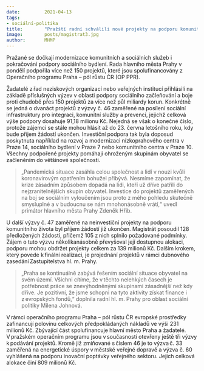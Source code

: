 ```yaml
---
date:         2021-04-13
tags:         
- sociální-politika
title:        "Pražští radní schválili nové projekty na podporu komunitních a sociálních služeb"
image: 	      posts/magistrat3.jpg
author:       MHMP
---
```


Pražané se dočkají modernizace komunitních a sociálních služeb i pokračování podpory sociálního bydlení. Rada hlavního města Prahy v pondělí podpořila více než 150 projektů, které jsou spolufinancovány z Operačního programu Praha – pól růstu ČR (OP PPR). 

Žadatelé z řad neziskových organizací nebo veřejných institucí přihlásili na základě příslušných výzev v oblasti podpory sociálního začleňování a boje proti chudobě přes 150 projektů za více než půl miliardy korun. Konkrétně se jedná o dvanáct projektů z výzvy č. 46 zaměřené na posílení sociální infrastruktury pro integraci, komunitní služby a prevenci, jejichž celková výše podpory dosahuje 91,18 milionu Kč. Nejedná se však o konečné číslo, protože zájemci se stále mohou hlásit až do 23. června letošního roku, kdy bude příjem žádostí ukončen. Investiční podpora tak byla doposud poskytnuta například na rozvoj a modernizaci nízkoprahového centra v Praze 14, sociálního bydlení v Praze 7 nebo komunitního centra v Praze 10. Všechny podpořené projekty pomáhají ohroženým skupinám obyvatel se začleněním do většinové společnosti.

> „Pandemická situace zasáhla celou společnost a lidí v nouzi kvůli koronavirovým opatřením bohužel přibývá. Nesmíme zapomínat, že krize zásadním způsobem dopadá na lidi, kteří už dříve patřili do nejzranitelnějších skupin obyvatel. Investice do projektů zaměřených na boj se sociálním vyloučením jsou proto z mého pohledu skutečně smysluplné a v budoucnu se nám mnohonásobně vrátí,“ uvedl primátor hlavního města Prahy Zdeněk Hřib.

U další výzvy č. 47 zaměřené na neinvestiční projekty na podporu komunitního života byl příjem žádostí již ukončen. Magistrát posoudil 128 předložených žádostí, přičemž 105 z nich splnilo požadované podmínky. Zájem o tuto výzvu několikanásobně převyšoval její dostupnou alokaci, podporu mohou obdržet projekty celkem za 139 milionů Kč. Dalším krokem, který povede k finální realizaci, je projednání projektů v rámci dubnového zasedání Zastupitelstva hl. m. Prahy.  

> „Praha se kontinuálně zabývá řešením sociální situace obyvatel na svém území. Všichni cítíme, že v těchto nelehkých časech je potřebnost práce se znevýhodněnými skupinami zásadnější než kdy dříve. Je pozitivní, že jsme schopni na tyto aktivity získat finance i z evropských fondů,“ doplnila radní hl. m. Prahy pro oblast sociální politiky Milena Johnová.

V rámci operačního programu Praha – pól růstu ČR evropské prostředky zafinancují polovinu celkových předpokládaných nákladů ve výši 231 milionů Kč. Zbývající část spolufinancuje hlavní město Praha a žadatelé. V pražském operačním programu jsou v současnosti otevřeny ještě tři výzvy k podávání projektů. Kromě již zmiňované s číslem 46 je to výzva č. 33 zaměřená na energetické úspory v městské veřejné dopravě a výzva č. 60 vyhlášená na podporu inovační poptávky veřejného sektoru. Jejich celková alokace činí 809 milionů Kč. 

